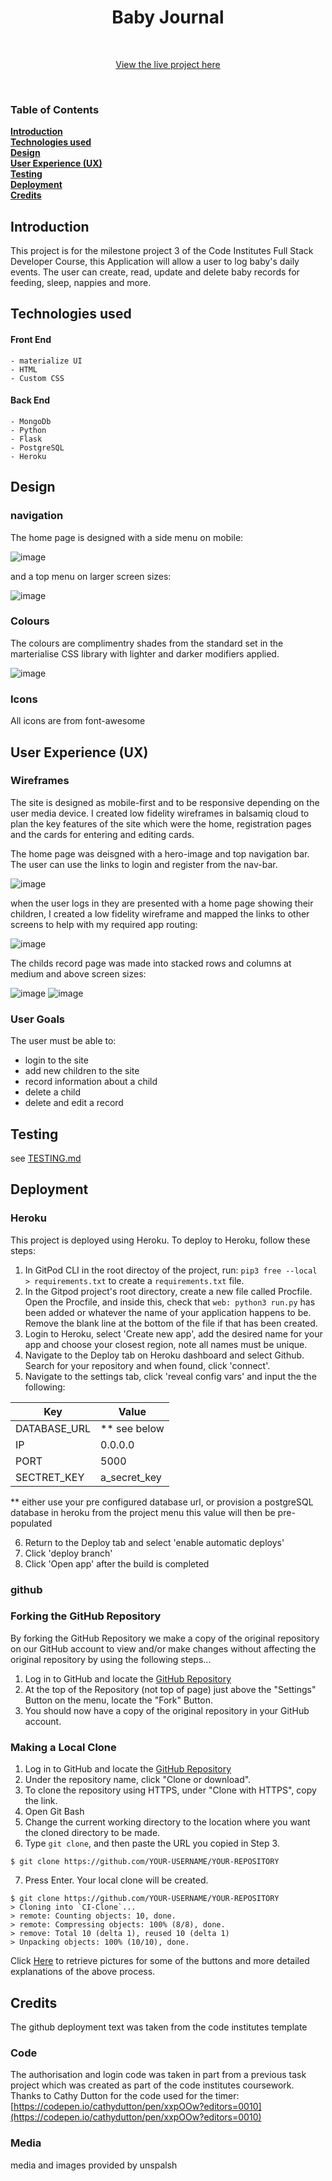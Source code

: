 <h1 align="center">Baby Journal</h1>
<br> 
<div align="center">
  
[View the live project here](https://milestone-project-3-flaskapp.herokuapp.com/)

</div>
<br> 

### Table of Contents
**[Introduction](#introduction)**<br>
**[Technologies used](#technologies-used)**<br>
**[Design](#design)**<br>
**[User Experience (UX)](#user-experience-ux)**<br>
**[Testing](#testing)**<br>
**[Deployment](#deployment)**<br>
**[Credits](#credits)**<br>

## Introduction

This project is for the milestone project 3 of the Code Institutes Full Stack Developer Course, this Application will allow a user to log baby's daily events. The user can create, read, update and delete baby records for feeding, sleep, nappies and more. 

## Technologies used
  #### Front End
    - materialize UI
    - HTML
    - Custom CSS
  #### Back End  
    - MongoDb
    - Python
    - Flask
    - PostgreSQL
    - Heroku

## Design

### navigation

The home page is designed with a side menu on mobile:

![image](https://user-images.githubusercontent.com/69271605/194311558-5cf16191-f517-4271-b2f3-7fdefd549ec3.png)

and a top menu on larger screen sizes:

![image](https://user-images.githubusercontent.com/69271605/194311725-238db4f4-08c5-41d9-95e6-6115e57355c5.png)


### Colours

The colours are complimentry shades from the standard set in the marterialise CSS library with lighter and darker modifiers applied.

![image](https://user-images.githubusercontent.com/69271605/195979935-a12f6697-e6a7-4353-89cf-ffb7766f0a0e.png)


### Icons

All icons are from font-awesome

## User Experience (UX)

### Wireframes

The site is designed as mobile-first and to be responsive depending on the user media device. I created low fidelity wireframes in balsamiq cloud to plan the key features of the site which were the home, registration pages and the cards for entering and editing cards.

The home page was deisgned with a hero-image and top navigation bar. The user can use the links to login and register from the nav-bar.

![image](https://user-images.githubusercontent.com/69271605/194308033-c3c16c8b-1269-408c-906a-1fb9de1f7732.png)

when the user logs in they are presented with a home page showing their children, I created a low fidelity wireframe and mapped the links to other screens to help with my required app routing:

![image](https://user-images.githubusercontent.com/69271605/194308312-85e2868a-1fe3-4029-8fdd-9e001784cce4.png)


The childs record page was made into stacked rows and columns at medium and above screen sizes:

![image](https://user-images.githubusercontent.com/69271605/194307008-e4f3b6d1-7f6e-43e8-9e73-5ad1df2e7d9c.png)
![image](https://user-images.githubusercontent.com/69271605/194307851-47b5cc05-e1ba-4285-a6a7-314c9317a3f1.png)

### User Goals

The user must be able to:
- login to the site
- add new children to the site
- record information about a child
- delete a child
- delete and edit a record

## Testing
see [TESTING.md](TESTING.md)

## Deployment

### Heroku

This project is deployed using Heroku. To deploy to Heroku, follow these steps:

1. In GitPod CLI in the root directoy of the project, run: `pip3 free --local > requirements.txt` to create a `requirements.txt` file.
2. In the Gitpod project's root directory, create a new file called Procfile. Open the Procfile, and inside this, check that `web: python3 run.py` has been added or whatever the name of your application happens to be. Remove the blank line at the bottom of the file if that has been created.
3. Login to Heroku, select 'Create new app', add the desired name for your app and choose your closest region, note all names must be unique.
4. Navigate to the Deploy tab on Heroku dashboard and select Github. Search for your repository and when found, click 'connect'.
5. Navigate to the settings tab, click 'reveal config vars' and input the the following:

Key | Value
----|------
DATABASE_URL | ** see below
IP | 0.0.0.0
PORT | 5000
SECTRET_KEY | a_secret_key

** either use your pre configured database url, or provision a postgreSQL database in heroku from the project menu this value will then be pre-populated

6. Return to the Deploy tab and select 'enable automatic deploys'
7. Click 'deploy branch'
8. Click 'Open app' after the build is completed


### github

### Forking the GitHub Repository

By forking the GitHub Repository we make a copy of the original repository on our GitHub account to view and/or make changes without affecting the original repository by using the following steps...

1. Log in to GitHub and locate the [GitHub Repository](https://github.com/NicoBrown/milestone-3)
2. At the top of the Repository (not top of page) just above the "Settings" Button on the menu, locate the "Fork" Button.
3. You should now have a copy of the original repository in your GitHub account.

### Making a Local Clone

1. Log in to GitHub and locate the [GitHub Repository](https://github.com/NicoBrown/milestone-3)
2. Under the repository name, click "Clone or download".
3. To clone the repository using HTTPS, under "Clone with HTTPS", copy the link.
4. Open Git Bash
5. Change the current working directory to the location where you want the cloned directory to be made.
6. Type `git clone`, and then paste the URL you copied in Step 3.

```
$ git clone https://github.com/YOUR-USERNAME/YOUR-REPOSITORY
```

7. Press Enter. Your local clone will be created.

```
$ git clone https://github.com/YOUR-USERNAME/YOUR-REPOSITORY
> Cloning into `CI-Clone`...
> remote: Counting objects: 10, done.
> remote: Compressing objects: 100% (8/8), done.
> remove: Total 10 (delta 1), reused 10 (delta 1)
> Unpacking objects: 100% (10/10), done.
```

Click [Here](https://help.github.com/en/github/creating-cloning-and-archiving-repositories/cloning-a-repository#cloning-a-repository-to-github-desktop) to retrieve pictures for some of the buttons and more detailed explanations of the above process.

## Credits

The github deployment text was taken from the code institutes template


### Code

The authorisation and login code was taken in part from a previous task project which was created as part of the code institutes coursework.
Thanks to Cathy Dutton for the code used for the timer: [https://codepen.io/cathydutton/pen/xxpOOw?editors=0010](https://codepen.io/cathydutton/pen/xxpOOw?editors=0010)

### Media
 media and images provided by unspalsh

